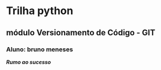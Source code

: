 # Trilha python 
## módulo Versionamento de Código - GIT 
### Aluno: bruno meneses
***Rumo ao sucesso***